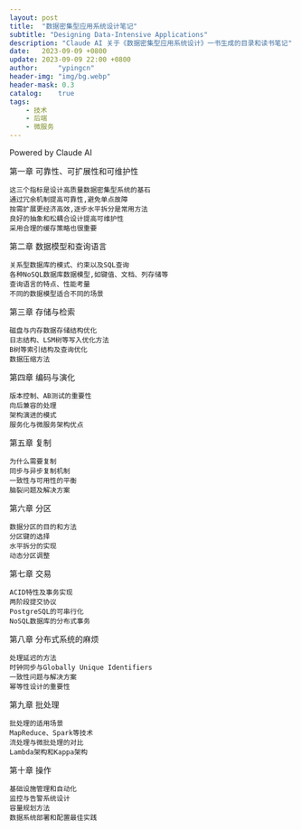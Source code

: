 ```yaml
---
layout: post
title:  "数据密集型应用系统设计笔记"
subtitle: "Designing Data-Intensive Applications"
description: "Claude AI 关于《数据密集型应用系统设计》一书生成的目录和读书笔记"
date:   2023-09-09 +0800
update: 2023-09-09 22:00 +0800
author:     "ypingcn"
header-img: "img/bg.webp"
header-mask: 0.3
catalog:    true
tags:
    - 技术
    - 后端
    - 微服务
---
```


Powered by Claude AI

第一章 可靠性、可扩展性和可维护性

    这三个指标是设计高质量数据密集型系统的基石
    通过冗余机制提高可靠性,避免单点故障
    按需扩展更经济高效,逐步水平拆分是常用方法
    良好的抽象和松耦合设计提高可维护性
    采用合理的缓存策略也很重要

第二章 数据模型和查询语言

    关系型数据库的模式、约束以及SQL查询
    各种NoSQL数据库数据模型,如键值、文档、列存储等
    查询语言的特点、性能考量
    不同的数据模型适合不同的场景

第三章 存储与检索

    磁盘与内存数据存储结构优化
    日志结构、LSM树等写入优化方法
    B树等索引结构及查询优化
    数据压缩方法

第四章 编码与演化

    版本控制、AB测试的重要性
    向后兼容的处理
    架构演进的模式
    服务化与微服务架构优点

第五章 复制

    为什么需要复制
    同步与异步复制机制
    一致性与可用性的平衡
    脑裂问题及解决方案

第六章 分区

    数据分区的目的和方法
    分区键的选择
    水平拆分的实现
    动态分区调整

第七章 交易

    ACID特性及事务实现
    两阶段提交协议
    PostgreSQL的可串行化
    NoSQL数据库的分布式事务

第八章 分布式系统的麻烦

    处理延迟的方法
    时钟同步与Globally Unique Identifiers
    一致性问题与解决方案
    幂等性设计的重要性

第九章 批处理

    批处理的适用场景
    MapReduce、Spark等技术
    流处理与微批处理的对比
    Lambda架构和Kappa架构

第十章 操作

    基础设施管理和自动化
    监控与告警系统设计
    容量规划方法
    数据系统部署和配置最佳实践